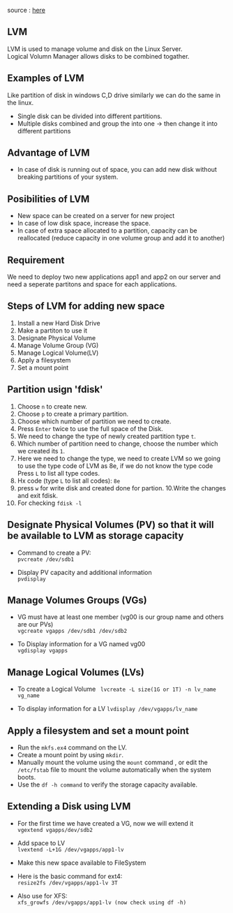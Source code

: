 source : [here](https://youtu.be/FsSf3rmu2Cc?si=L3OEBp-atjWD-sWl)

## LVM 
LVM is used to manage volume and disk on the Linux Server.  
Logical Volumn Manager allows disks to be combined togather.  

## Examples of LVM
Like partition of disk in windows C,D drive similarly we can do the same in the linux.  

- Single disk can be divided into different partitions.
- Multiple disks combined and group the into one -> then change it into different partitions

## Advantage of LVM

- In case of disk is running out of space, you can add new disk without breaking partitions of your system.

## Posibilities of LVM
- New space can be created on a server for new project
- In case of low disk space, increase the space.
- In case of extra space allocated to a partition, capacity can be reallocated (reduce capacity in one volume group and add it to another)

## Requirement 
We need to deploy two new applications app1 and app2 on our server and need a seperate partitons and space for each applications.

## Steps of LVM for adding new space

1. Install a new Hard Disk Drive
2. Make a partiton to use it
3. Designate Physical Volume
4. Manage Volume Group (VG)
5. Manage Logical Volume(LV)
6. Apply a filesystem
7. Set a mount point

## Partition usign 'fdisk'
1. Choose ```n``` to create new.
2. Choose ```p``` to create a primary partition.
3. Choose which number of partition we need to create.
4. Press ```Enter``` twice to use the full space of the Disk.
5. We need to change the type of newly created partition type ```t```.
6. Which number of partition need to change, choose the number which we created its ```1```.
7. Here we need to change the type, we need to create LVM so we going to use the type code of LVM as 8e, if we do not know the type code Press ```L``` to list all type codes.
8. Hx code (type ```L``` to list all codes): ```8e```
9. press ```w``` for write disk and created done for partion.
10.Write the changes and exit fdisk.
11. For checking ```fdisk -l```


## Designate Physical Volumes (PV) so that it will be available to LVM as storage capacity

- Command to create a PV:  
```pvcreate /dev/sdb1```

- Display PV capacity and additional information  
```pvdisplay```

## Manage Volumes Groups (VGs)

- VG must have at least one member (vg00 is our group name and others are our PVs)  
```vgcreate vgapps /dev/sdb1 /dev/sdb2```  

- To  Display information for a VG named vg00  
```vgdisplay vgapps```

## Manage Logical Volumes (LVs)

- To create a Logical Volume
``` lvcreate -L size(1G or 1T) -n lv_name vg_name```

- To display information for a LV
```lvdisplay /dev/vgapps/lv_name```

## Apply a filesystem and set a mount point

- Run the ```mkfs.ex4``` command on the LV.
- Create a mount point by using ```mkdir```.
- Manually mount the volume using the ```mount``` command , or edit the ```/etc/fstab``` file to mount the volume automatically when the system boots.
- Use the ```df -h command``` to verify the storage capacity available.


## Extending a Disk using LVM

- For the first time we have created a VG, now we will extend it  
```vgextend vgapps/dev/sdb2```

- Add space to LV  
```lvextend -L+1G /dev/vgapps/app1-lv```

- Make this new space available to FileSystem

- Here is the basic command for ext4:  
```resize2fs /dev/vgapps/app1-lv 3T```

- Also use for XFS:  
```xfs_growfs /dev/vgapps/app1-lv (now check using df -h)```

